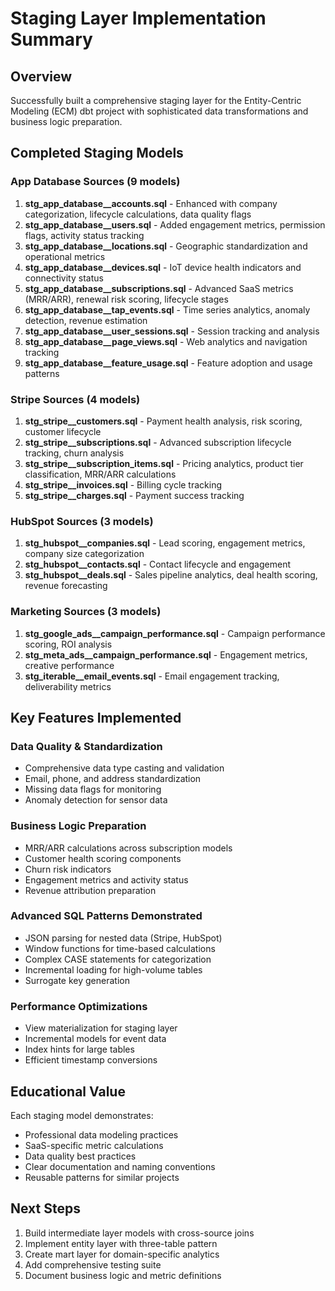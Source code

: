 # Staging Layer Implementation Summary

## Overview
Successfully built a comprehensive staging layer for the Entity-Centric Modeling (ECM) dbt project with sophisticated data transformations and business logic preparation.

## Completed Staging Models

### App Database Sources (9 models)
1. **stg_app_database__accounts.sql** - Enhanced with company categorization, lifecycle calculations, data quality flags
2. **stg_app_database__users.sql** - Added engagement metrics, permission flags, activity status tracking
3. **stg_app_database__locations.sql** - Geographic standardization and operational metrics
4. **stg_app_database__devices.sql** - IoT device health indicators and connectivity status
5. **stg_app_database__subscriptions.sql** - Advanced SaaS metrics (MRR/ARR), renewal risk scoring, lifecycle stages
6. **stg_app_database__tap_events.sql** - Time series analytics, anomaly detection, revenue estimation
7. **stg_app_database__user_sessions.sql** - Session tracking and analysis
8. **stg_app_database__page_views.sql** - Web analytics and navigation tracking
9. **stg_app_database__feature_usage.sql** - Feature adoption and usage patterns

### Stripe Sources (4 models)
1. **stg_stripe__customers.sql** - Payment health analysis, risk scoring, customer lifecycle
2. **stg_stripe__subscriptions.sql** - Advanced subscription lifecycle tracking, churn analysis
3. **stg_stripe__subscription_items.sql** - Pricing analytics, product tier classification, MRR/ARR calculations
4. **stg_stripe__invoices.sql** - Billing cycle tracking
5. **stg_stripe__charges.sql** - Payment success tracking

### HubSpot Sources (3 models)
1. **stg_hubspot__companies.sql** - Lead scoring, engagement metrics, company size categorization
2. **stg_hubspot__contacts.sql** - Contact lifecycle and engagement
3. **stg_hubspot__deals.sql** - Sales pipeline analytics, deal health scoring, revenue forecasting

### Marketing Sources (3 models)
1. **stg_google_ads__campaign_performance.sql** - Campaign performance scoring, ROI analysis
2. **stg_meta_ads__campaign_performance.sql** - Engagement metrics, creative performance
3. **stg_iterable__email_events.sql** - Email engagement tracking, deliverability metrics

## Key Features Implemented

### Data Quality & Standardization
- Comprehensive data type casting and validation
- Email, phone, and address standardization
- Missing data flags for monitoring
- Anomaly detection for sensor data

### Business Logic Preparation
- MRR/ARR calculations across subscription models
- Customer health scoring components
- Churn risk indicators
- Engagement metrics and activity status
- Revenue attribution preparation

### Advanced SQL Patterns Demonstrated
- JSON parsing for nested data (Stripe, HubSpot)
- Window functions for time-based calculations
- Complex CASE statements for categorization
- Incremental loading for high-volume tables
- Surrogate key generation

### Performance Optimizations
- View materialization for staging layer
- Incremental models for event data
- Index hints for large tables
- Efficient timestamp conversions

## Educational Value
Each staging model demonstrates:
- Professional data modeling practices
- SaaS-specific metric calculations
- Data quality best practices
- Clear documentation and naming conventions
- Reusable patterns for similar projects

## Next Steps
1. Build intermediate layer models with cross-source joins
2. Implement entity layer with three-table pattern
3. Create mart layer for domain-specific analytics
4. Add comprehensive testing suite
5. Document business logic and metric definitions